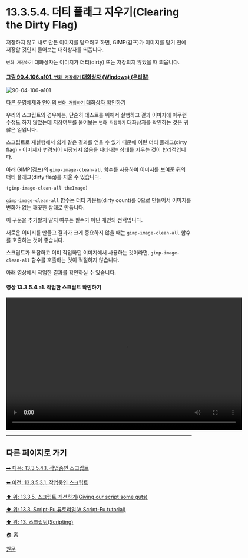 # 13.3.5.4. 더티 플래그 지우기(Clearing the Dirty Flag)
저장하지 않고 새로 만든 이미지를 닫으려고 하면, GIMP(김프)가 이미지를 닫기 전에 저장할 것인지 물어보는 대화상자를 띄웁니다. 

`변화 저장하기` 대화상자는 이미지가 더티(dirty) 또는 저장되지 않았을 때 띄웁니다.

<a id="90-04-106-a101"></a>

#### [그림 90.4.106.a101. `변화 저장하기` 대화상자 (Windows) (우리말)](./90-04-0106-save_the_change.md#90-04-106-a101)
![90-04-106-a101](https://github.com/wonder13662/gimp/assets/15767104/35aaa961-74eb-40c4-9b76-ba2c5b756437)

[다른 운영체제와 언어의 `변화 저장하기` 대화상자 확인하기](./90-04-0106-save_the_change.md#90-04-106-a102)

우리의 스크립트의 경우에는, 단순히 테스트를 위해서 실행하고 결과 이미지에 아무런 수정도 하지 않았는데 저장여부를 물어보는 `변화 저장하기` 대화상자를 확인하는 것은 귀찮은 일입니다. 

스크립트로 재실행해서 쉽게 같은 결과를 얻을 수 있기 때문에 이런 더티 플래그(dirty flag) - 이미지가 변경되어 저장되지 않음을 나타내는 상태를 지우는 것이 합리적입니다.

아래 GIMP(김프)의 `gimp-image-clean-all` 함수를 사용하여 이미지를 보여준 뒤의 더티 플래그(dirty flag)를 지울 수 있습니다.

```scheme
(gimp-image-clean-all theImage)
```

`gimp-image-clean-all` 함수는 더티 카운트(dirty count)를 0으로 만들어서 이미지를 변화가 없는 깨끗한 상태로 만듭니다.

이 구문을 추가할지 말지 여부는 필수가 아닌 개인의 선택입니다. 

새로운 이미지를 만들고 결과가 크게 중요하지 않을 때는 `gimp-image-clean-all` 함수를 호출하는 것이 좋습니다. 

스크립트가 복잡하고 이미 작업하던 이미지에서 사용하는 것이라면, `gimp-image-clean-all` 함수를 호출하는 것이 적절하지 않습니다.

아래 영상에서 작업한 결과를 확인하실 수 있습니다.

<a id="13-03-05-04-a1"></a>

#### 영상 13.3.5.4.a1. 작업한 스크립트 확인하기
<video controls="controls" width="640" height="360"  src="https://github.com/wonder13662/gimp/assets/15767104/fa4f4c1d-8b8f-4c2a-bb6e-bef6885a3913"></video>

***

## 다른 페이지로 가기

[➡️ 다음: 13.3.5.4.1. 작업중인 스크립트](./13-03-05-04-01-script_in_progress.md)

[⬅️ 이전: 13.3.5.3.1. 작업중인 스크립트](./13-03-05-03-01-script_in_progress.md)

[⬆️ 위: 13.3.5. 스크립트 개선하기(Giving our script some guts)](./13-03-05-00-giving-our-script-some-guts.md)

[⬆️ 위: 13.3. Script-Fu 튜토리얼(A Script-Fu tutorial)](./13-03-00-a-script-fu-tutorial.md)

[⬆️ 위: 13. 스크립팅(Scripting)](./13-00-scripting.md)

[🏠 홈](./00-home.md)

[원문](https://docs.gimp.org/2.10/ko/gimp-using-script-fu-tutorial-script.html#idm10221)